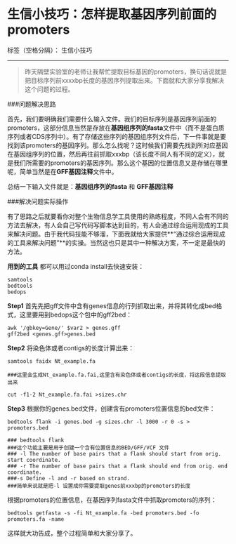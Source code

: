 # 生信小技巧：怎样提取基因序列前面的promoters

标签（空格分隔）： 生信小技巧

---

> 昨天隔壁实验室的老师让我帮忙提取目标基因的promoters，换句话说就是把目标序列前xxxxbp长度的基因序列提取出来。下面就和大家分享我解决这个问题的过程。

###问题解决思路

首先，我们要明确我们需要什么输入文件。我们的目标序列是基因序列前面的promoters，这部分信息当然是存放在**基因组序列的fasta**文件中（而不是蛋白质序列或者CDS序列中）。有了存储这些序列的基因组序列文件后，下一件事就是要找到该promoters的基因序列。那么怎么找呢？这时候我们需要先找到所对应基因在基因组序列的位置，然后再往前抓取xxxbp（该长度不同人有不同的定义），就是我们所需要的promoters的基因序列。那么这个基因的位置信息又是存储在哪里呢，简单当然是在**GFF基因注释**文件中。

总结一下输入文件就是：**基因组序列的fasta** 和 **GFF基因注释**

###解决问题实际操作

有了思路之后就要看你对整个生物信息学工具使用的熟练程度，不同人会有不同的方法去解决，有人会自己写代码写脚本达到目的，有人会通过综合运用现成的工具来解决问题。由于我代码技能不够溜，下面我就给大家提供**“通过综合运用现成的工具来解决问题”**的实操。当然这也只是其中一种解决方案，不一定是最快的方法。

**用到的工具**
都可以用过conda install去快速安装：

```
samtools
bedtools
bedops
```

**Step1**
首先先把gff文件中含有genes信息的行列抓取出来，并将其转化成bed格式，这里要用到bedops这个包中的gff2bed：

```
awk '/gbkey=Gene/' $var2 > genes.gff
gff2bed <genes.gff>genes.bed
```
**Step2**
将染色体或者contigs的长度计算出来：
```
samtools faidx Nt_example.fa

###这里会生成Nt_example.fa.fai,这里含有染色体或者contigs的长度，将这段信息提取出来

cut -f1-2 Nt_example.fa.fai >sizes.chr
```

**Step3**
根据你的genes.bed文件，创建含有promoters位置信息的bed文件：

```
bedtools flank -i genes.bed -g sizes.chr -l 3000 -r 0 -s > promoters.bed

### bedtools flank
###这个功能主要是用于创建一个含有位置信息的BED/GFF/VCF 文件
### -l The number of base pairs that a flank should start from orig. start coordinate.
### -r The number of base pairs that a flank should end from orig. end coordinate. 
###-s Define -l and -r based on strand.
###简单来说就是把-l 设置成你需要提取genes前xxxbp的promoters的长度

```

根据promoters的位置信息，在基因序列fasta文件中抓取promoters的序列：
```
bedtools getfasta -s -fi Nt_example.fa -bed promoters.bed -fo promoters.fa -name
```

这样就大功告成，整个过程简单和大家分享了。









